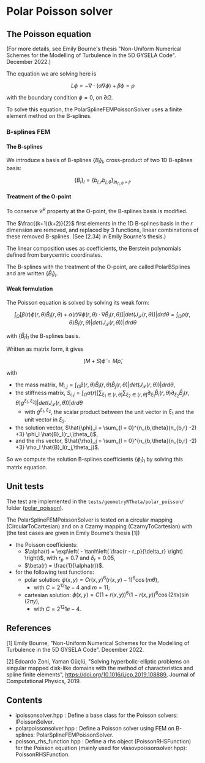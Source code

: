 # Polar Poisson solver


## The Poisson equation 

(For more details, see Emily Bourne's thesis "Non-Uniform Numerical Schemes for the Modelling of Turbulence
in the 5D GYSELA Code". December 2022.)

The equation we are solving here is 

```math
L\phi = - \nabla \cdot (\alpha \nabla \phi) + \beta \phi = \rho
```

with the boundary condition $\phi = 0$, on  $\partial \Omega$. 


To solve this equation, the PolarSplineFEMPoissonSolver uses a finite element method on the B-splines. 

### B-splines FEM

#### The B-splines 
We introduce a basis of B-splines $`\{B_l\}_l`$, cross-product of two 1D B-splines basis: 

```math
\{B_l\}_l = \{b_{i,r} b_{j,\theta}\}_{i n_{n,\theta} +j}.
```


#### Treatment of the O-point
 
To conserve $\mathcal{C}^k$ property at the O-point, the B-splines basis is modified. 

The $\frac{(k+1)(k+2)}{2}$ first elements in the 1D B-splines basis in the $r$ dimension are removed, and 
replaced by 3 functions, linear combinations of these removed B-splines. 
(See (2.34) in Emily Bourne's thesis.)

The linear composition uses as coefficients, the Berstein polynomials defined from barycentric coordinates. 

The B-splines with the treatment of the O-point, are called PolarBSplines and are written $`\{\hat{B}_l\}_l`$. 


#### Weak formulation
The Poisson equation is solved by solving its weak form: 

```math
\int_{\Omega} \lbrack \beta(r) \phi(r,\theta) \hat{B}_l(r,\theta) + \alpha(r) \nabla \phi(r,\theta) \cdot  \nabla \hat{B}_l(r,\theta) \rbrack |det(J_{\mathcal{F}}(r,\theta))| dr d\theta =  \int_{\Omega} \rho(r,\theta) \hat{B}_l(r,\theta) |det(J_{\mathcal{F}}(r,\theta))| dr d\theta
```

with $`\{\hat{B}_l\}_l`$ the B-splines basis. 


Written as matrix form, it gives

```math
(M + S) \hat{\phi} = M \hat{\rho},
```

with 
 * the mass matrix, $`M_{i,j} =  \int_{\Omega} \beta(r,\theta) \hat{B}_i(r,\theta)\hat{B}_j(r,\theta) |det(J_{\mathcal{F}}(r,\theta))| dr d\theta`$, 
 * the stiffness matrix, $`S_{i,j} =  \int_{\Omega} \alpha(r) \left[\sum_{\xi_1\in[r,\theta]} \sum_{\xi_2\in[r,\theta]} \partial_{\xi_1}\hat{B}_i(r,\theta) \partial_{\xi_2}\hat{B}_j(r,\theta) g^{\xi_1, \xi_2}\right] |det(J_{\mathcal{F}}(r,\theta))| dr d\theta`$
 	* with $`g^{\xi_1, \xi_2}`$, the scalar product between the unit vector in $`\xi_1`$ and the unit vector in $`\xi_2`$. 
 * the solution vector, $`\hat{\phi}_i = \sum_{l = 0}^{n_{b,\theta}(n_{b,r} -2) +3} \phi_l \hat{B}_l(r_i,\theta_i)`$, 
 * and the rhs vector,  $`\hat{\rho}_j = \sum_{l = 0}^{n_{b,\theta}(n_{b,r} -2) +3} \rho_l \hat{B}_l(r_j,\theta_j)`$. 

So we compute the solution B-splines coefficients $`\{\phi_l\}_l`$ by solving this matrix equation.  





## Unit tests 

The test are implemented in the `tests/geometryRTheta/polar_poisson/` folder 
([polar\_poisson](./../../../tests/geometryRTheta/polar_poisson/README.md)).

The PolarSplineFEMPoissonSolver is tested on a circular mapping (CircularToCartesian) and on a Czarny mapping (CzarnyToCartesian) with
(the test cases are given in Emily Bourne's thesis [1])
 
 * the Poisson coefficients: 
 	* $`\alpha(r) = \exp\left( - \tanh\left( \frac{r - r_p}{\delta_r} \right) \right)`$, with $`r_p = 0.7`$ and $`\delta_r = 0.05`$, 
 	* $\beta(r) = \frac{1}{\alpha(r)}$. 
 * for the following test functions: 
 	* polar solution: $\phi(x, y) = C r(x,y)^6 (r(x,y) -1)^6 \cos(m\theta)$,
 		* with $C = 2^{12}1e-4$ and $m = 11$; 
 	* cartesian solution: $\phi(x,y) = C (1+r(x,y))^6  (1 - r(x,y))^6 \cos(2\pi x) \sin(2\pi y)$, 
 		* with  $C = 2^{12}1e-4$. 
 		


## References 

[1] Emily Bourne, "Non-Uniform Numerical Schemes for the Modelling of Turbulence in the 5D GYSELA Code". December 2022.

[2] Edoardo Zoni, Yaman Güçlü, "Solving hyperbolic-elliptic problems on singular mapped disk-like domains with the 
method of characteristics and spline finite elements", https://doi.org/10.1016/j.jcp.2019.108889, Journal of Computational Physics, 2019.


## Contents

 * ipoissonsolver.hpp : Define a base class for the Poisson solvers: IPoissonSolver.
 * polarpoissonsolver.hpp : Define a Poisson solver using FEM on B-splines: PolarSplineFEMPoissonSolver. 
 * poisson\_rhs\_function.hpp : Define a rhs object (PoissonRHSFunction) for the Poisson equation (mainly used for vlasovpoissonsolver.hpp): PoissonRHSFunction. 
